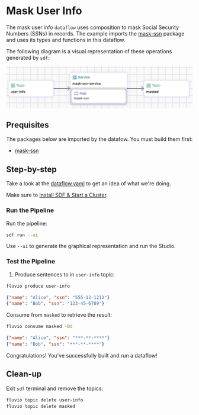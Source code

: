 # Mask User Info

The mask user info `dataflow` uses composition to mask Social Security Numbers (SSNs) in records. The example imports the [mask-ssn] package and uses its types and functions in this dataflow.

The following diagram is a visual representation of these operations generated by `sdf`:

<p align="center">
 <img width="600" src="img/mask-user-info.jpg">
</p>

## Prequisites

The packages below are imported by the datafow. You must build them first:
  * [mask-ssn]


## Step-by-step

Take a look at the [dataflow.yaml](./dataflow.yaml) to get an idea of what we're doing.

Make sure to [Install SDF & Start a Cluster].


### Run the Pipeline

Run the pipeline:

```bash
sdf run --ui
```

Use `--ui` to generate the graphical representation and run the Studio.


### Test the Pipeline

1. Produce sentences to in `user-info` topic:

```bash
fluvio produce user-info
```

```json
{"name": "Alice", "ssn": "555-12-1212"}
{"name": "Bob", "ssn": "123-45-6789"}
```

Consume from `masked` to retrieve the result:

```bash
fluvio consume masked -Bd
```

```json
{"name": "Alice", "ssn": "***-**-****"}
{"name": "Bob", "ssn": "***-**-****"}
```

Congratulations! You've successfully built and run a dataflow!

## Clean-up

Exit `sdf` terminal and remove the topics:

```bash
fluvio topic delete user-info
fluvio topic delete masked
```


[Install SDF & Start a Cluster]: /README.MD#prerequisites
[mask-ssn]: ./packages/mask-ssn